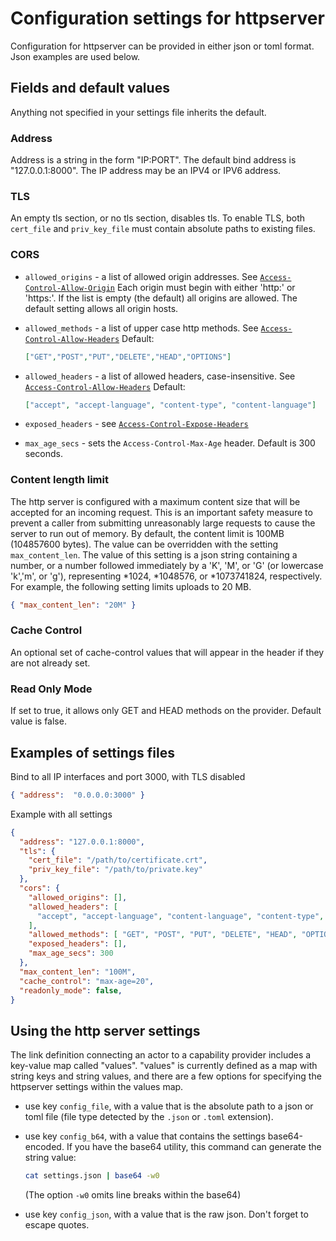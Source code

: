 # Configuration settings for httpserver

Configuration for httpserver can be provided in either json or toml format. Json examples are used below.

## Fields and default values

Anything not specified in your settings file inherits the default.

### Address

Address is a string in the form "IP:PORT". The default bind address is "127.0.0.1:8000". The IP address may be an IPV4 or IPV6 address.

### TLS

An empty tls section, or no tls section, disables tls. To enable TLS, both `cert_file` and `priv_key_file` must contain absolute paths to existing files.

### CORS

- `allowed_origins` - a list of allowed origin addresses. See [`Access-Control-Allow-Origin`](https://developer.mozilla.org/en-US/docs/Web/HTTP/Headers/Access-Control-Allow-Origin) Each origin must begin with either 'http:' or 'https:'. If the list is empty (the default) all origins are allowed. The default setting allows all origin hosts.
  
- `allowed_methods` - a list of upper case http methods. See [`Access-Control-Allow-Headers`](https://developer.mozilla.org/en-US/docs/Web/HTTP/Headers/Access-Control-Allow-Methods) Default:

  ```json
  ["GET","POST","PUT","DELETE","HEAD","OPTIONS"]
  ```
  
- `allowed_headers` - a list of allowed headers, case-insensitive. See [`Access-Control-Allow-Headers`](https://developer.mozilla.org/en-US/docs/Web/HTTP/Headers/Access-Control-Allow-Headers) Default:

  ```json
  ["accept", "accept-language", "content-type", "content-language"]
  ```

- `exposed_headers` - see [`Access-Control-Expose-Headers`](https://developer.mozilla.org/en-US/docs/Web/HTTP/Headers/Access-Control-Expose-Headers)

- `max_age_secs` - sets the `Access-Control-Max-Age` header. Default is 300 seconds.

### Content length limit

The http server is configured with a maximum content size that will be accepted for an incoming request. This is an important safety measure to prevent a caller from submitting unreasonably large requests to cause the server to run out of memory. By default, the content limit is 100MB (104857600 bytes).
The value can be overridden with the setting `max_content_len`. The value of this setting is a json string containing a number, or a number followed immediately by a 'K', 'M', or 'G' (or lowercase 'k','m', or 'g'), representing *1024, *1048576, or *1073741824, respectively.
For example, the following setting limits uploads to 20 MB.
```json
{ "max_content_len": "20M" }
```

### Cache Control

An optional set of cache-control values that will appear in the header if they are not already set.

### Read Only Mode

If set to true, it allows only GET and HEAD methods on the provider. Default value is false.

## Examples of settings files

Bind to all IP interfaces and port 3000, with TLS disabled

```json
{ "address":  "0.0.0.0:3000" }
```

Example with all settings

```json
{
  "address": "127.0.0.1:8000",
  "tls": {
    "cert_file": "/path/to/certificate.crt",
    "priv_key_file": "/path/to/private.key"
  },
  "cors": {
    "allowed_origins": [],
    "allowed_headers": [
      "accept", "accept-language", "content-language", "content-type", "x-custome-header"
    ],
    "allowed_methods": [ "GET", "POST", "PUT", "DELETE", "HEAD", "OPTIONS" ],
    "exposed_headers": [],
    "max_age_secs": 300
  },
  "max_content_len": "100M",
  "cache_control": "max-age=20",
  "readonly_mode": false,
}
```

## Using the http server settings

The link definition connecting an actor to a capability provider includes a key-value map called "values". "values" is currently defined as a map with string keys and string values, and there are a few options for specifying the httpserver settings within the values map.

- use key `config_file`, with a value that is the absolute path to a json or toml file (file type detected by the `.json` or `.toml` extension). 

- use key `config_b64`, with a value that contains the settings base64-encoded. If you have the base64 utility, this command can generate the string value:
  ```sh
  cat settings.json | base64 -w0
  ```
  (The option `-w0` omits line breaks within the base64)

- use key `config_json`, with a value that is the raw json. Don't forget to escape quotes.